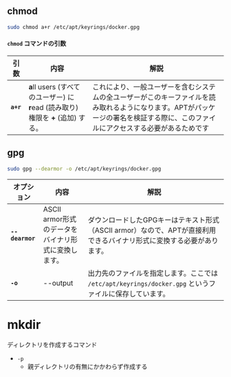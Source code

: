 ## chmod
```bash
sudo chmod a+r /etc/apt/keyrings/docker.gpg
```
#### `chmod` コマンドの引数

|引数|内容|解説|
|---|---|---|
|**`a+r`**|**a**ll users (すべてのユーザー) に **r**ead (読み取り) 権限を **+** (追加) する。|これにより、一般ユーザーを含むシステムの全ユーザーがこのキーファイルを読み取れるようになります。APTがパッケージの署名を検証する際に、このファイルにアクセスする必要があるためです|
## gpg
```bash
sudo gpg --dearmor -o /etc/apt/keyrings/docker.gpg
```

|オプション|内容|解説|
|---|---|---|
|**`--dearmor`**|ASCII armor形式のデータをバイナリ形式に変換します。|ダウンロードしたGPGキーはテキスト形式（ASCII armor）なので、APTが直接利用できるバイナリ形式に変換する必要があります。|
|**`-o`**|--output|出力先のファイルを指定します。ここでは `/etc/apt/keyrings/docker.gpg` というファイルに保存しています。|

# mkdir
ディレクトリを作成するコマンド
- `-p`
	- 親ディレクトリの有無にかかわらず作成する